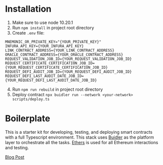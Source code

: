 #  Installation
1. Make sure to use node 10.20.1
2. Run `npm install` in project root directory
3. Create `.env` file:
```
MNEMONIC_OR_PRIVATE_KEY="{YOUR_PRIVATE_KEY}"
INFURA_API_KEY={YOUR_INFURA_API_KEY}
LINK_CONTRACT_ADDRESS={YOUR_LINK_CONTRACT_ADDRESS}
ORACLE_CONTRACT_ADDRESS={YOUR_ORACLE_CONTRACT_ADDRESS}
REQUEST_VALIDATION_JOB_ID={YOUR_REQUEST_VALIDATION_JOB_ID}
REQUEST_CERTIFICATE_CERTIFICATION_JOB_ID={YOUR_REQUEST_CERTIFICATE_CERTIFICATION_JOB_ID}
REQUEST_DEFI_AUDIT_JOB_ID={YOUR_REQUEST_DEFI_AUDIT_JOB_ID}
REQUEST_DEFI_LAST_AUDIT_DATE_JOB_ID={YOUR_REQUEST_DEFI_LAST_AUDIT_DATE_JOB_ID}
```
4. Run `npm run rebuild` in project root directory
5. Deploy contract `npx buidler run --network <your-network> scripts/deploy.ts`

#  Boilerplate

This is a starter kit for developing, testing, and deploying smart contracts with a full Typescript environment. This stack uses [Buidler](https://buidler.dev) as the platform layer to orchestrate all the tasks. [Ethers](https://docs.ethers.io/ethers.js/html/index.html) is used for all Ethereum interactions and testing.

[Blog Post](https://medium.com/@rahulsethuram/the-new-solidity-dev-stack-buidler-ethers-waffle-typescript-tutorial-f07917de48ae)
